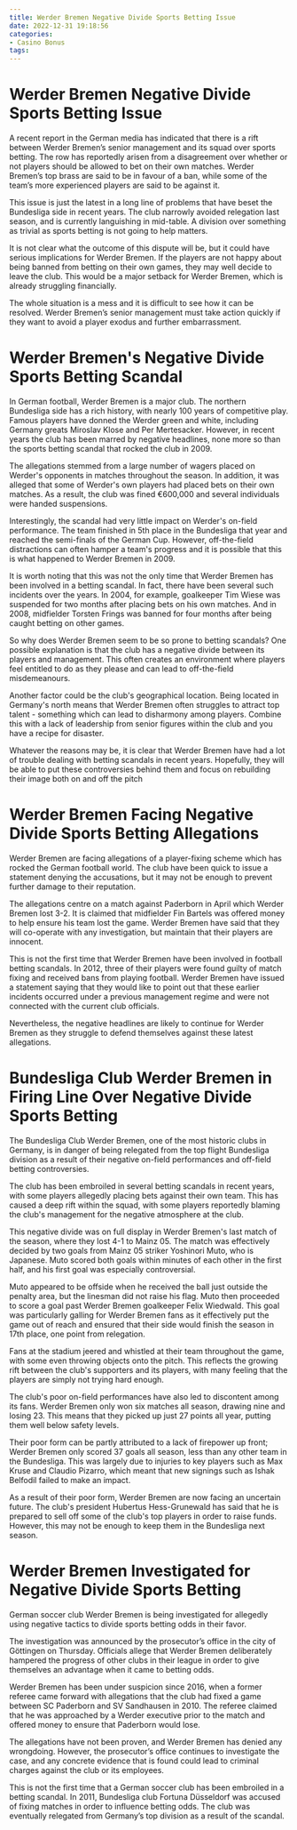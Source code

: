 ```yaml
---
title: Werder Bremen Negative Divide Sports Betting Issue
date: 2022-12-31 19:18:56
categories:
- Casino Bonus
tags:
---
```



#  Werder Bremen Negative Divide Sports Betting Issue

A recent report in the German media has indicated that there is a rift between Werder Bremen’s senior management and its squad over sports betting. The row has reportedly arisen from a disagreement over whether or not players should be allowed to bet on their own matches. Werder Bremen’s top brass are said to be in favour of a ban, while some of the team’s more experienced players are said to be against it.

This issue is just the latest in a long line of problems that have beset the Bundesliga side in recent years. The club narrowly avoided relegation last season, and is currently languishing in mid-table. A division over something as trivial as sports betting is not going to help matters.

It is not clear what the outcome of this dispute will be, but it could have serious implications for Werder Bremen. If the players are not happy about being banned from betting on their own games, they may well decide to leave the club. This would be a major setback for Werder Bremen, which is already struggling financially.

The whole situation is a mess and it is difficult to see how it can be resolved. Werder Bremen’s senior management must take action quickly if they want to avoid a player exodus and further embarrassment.

#  Werder Bremen's Negative Divide Sports Betting Scandal

In German football, Werder Bremen is a major club. The northern Bundesliga side has a rich history, with nearly 100 years of competitive play. Famous players have donned the Werder green and white, including Germany greats Miroslav Klose and Per Mertesacker. However, in recent years the club has been marred by negative headlines, none more so than the sports betting scandal that rocked the club in 2009.

The allegations stemmed from a large number of wagers placed on Werder's opponents in matches throughout the season. In addition, it was alleged that some of Werder's own players had placed bets on their own matches. As a result, the club was fined €600,000 and several individuals were handed suspensions.

Interestingly, the scandal had very little impact on Werder's on-field performance. The team finished in 5th place in the Bundesliga that year and reached the semi-finals of the German Cup. However, off-the-field distractions can often hamper a team's progress and it is possible that this is what happened to Werder Bremen in 2009.

It is worth noting that this was not the only time that Werder Bremen has been involved in a betting scandal. In fact, there have been several such incidents over the years. In 2004, for example, goalkeeper Tim Wiese was suspended for two months after placing bets on his own matches. And in 2008, midfielder Torsten Frings was banned for four months after being caught betting on other games.

So why does Werder Bremen seem to be so prone to betting scandals? One possible explanation is that the club has a negative divide between its players and management. This often creates an environment where players feel entitled to do as they please and can lead to off-the-field misdemeanours.

Another factor could be the club's geographical location. Being located in Germany's north means that Werder Bremen often struggles to attract top talent - something which can lead to disharmony among players. Combine this with a lack of leadership from senior figures within the club and you have a recipe for disaster.

Whatever the reasons may be, it is clear that Werder Bremen have had a lot of trouble dealing with betting scandals in recent years. Hopefully, they will be able to put these controversies behind them and focus on rebuilding their image both on and off the pitch

#  Werder Bremen Facing Negative Divide Sports Betting Allegations

Werder Bremen are facing allegations of a player-fixing scheme which has rocked the German football world. The club have been quick to issue a statement denying the accusations, but it may not be enough to prevent further damage to their reputation.

The allegations centre on a match against Paderborn in April which Werder Bremen lost 3-2. It is claimed that midfielder Fin Bartels was offered money to help ensure his team lost the game. Werder Bremen have said that they will co-operate with any investigation, but maintain that their players are innocent.

This is not the first time that Werder Bremen have been involved in football betting scandals. In 2012, three of their players were found guilty of match fixing and received bans from playing football. Werder Bremen have issued a statement saying that they would like to point out that these earlier incidents occurred under a previous management regime and were not connected with the current club officials.

Nevertheless, the negative headlines are likely to continue for Werder Bremen as they struggle to defend themselves against these latest allegations.

#  Bundesliga Club Werder Bremen in Firing Line Over Negative Divide Sports Betting 

The Bundesliga Club Werder Bremen, one of the most historic clubs in Germany, is in danger of being relegated from the top flight Bundesliga division as a result of their negative on-field performances and off-field betting controversies.

The club has been embroiled in several betting scandals in recent years, with some players allegedly placing bets against their own team. This has caused a deep rift within the squad, with some players reportedly blaming the club's management for the negative atmosphere at the club.

This negative divide was on full display in Werder Bremen's last match of the season, where they lost 4-1 to Mainz 05. The match was effectively decided by two goals from Mainz 05 striker Yoshinori Muto, who is Japanese. Muto scored both goals within minutes of each other in the first half, and his first goal was especially controversial.

Muto appeared to be offside when he received the ball just outside the penalty area, but the linesman did not raise his flag. Muto then proceeded to score a goal past Werder Bremen goalkeeper Felix Wiedwald. This goal was particularly galling for Werder Bremen fans as it effectively put the game out of reach and ensured that their side would finish the season in 17th place, one point from relegation.

Fans at the stadium jeered and whistled at their team throughout the game, with some even throwing objects onto the pitch. This reflects the growing rift between the club's supporters and its players, with many feeling that the players are simply not trying hard enough.

The club's poor on-field performances have also led to discontent among its fans. Werder Bremen only won six matches all season, drawing nine and losing 23. This means that they picked up just 27 points all year, putting them well below safety levels.

Their poor form can be partly attributed to a lack of firepower up front; Werder Bremen only scored 37 goals all season, less than any other team in the Bundesliga. This was largely due to injuries to key players such as Max Kruse and Claudio Pizarro, which meant that new signings such as Ishak Belfodil failed to make an impact.

As a result of their poor form, Werder Bremen are now facing an uncertain future. The club's president Hubertus Hess-Grunewald has said that he is prepared to sell off some of the club's top players in order to raise funds. However, this may not be enough to keep them in the Bundesliga next season.

#  Werder Bremen Investigated for Negative Divide Sports Betting

German soccer club Werder Bremen is being investigated for allegedly using negative tactics to divide sports betting odds in their favor.

The investigation was announced by the prosecutor’s office in the city of Göttingen on Thursday. Officials allege that Werder Bremen deliberately hampered the progress of other clubs in their league in order to give themselves an advantage when it came to betting odds.

Werder Bremen has been under suspicion since 2016, when a former referee came forward with allegations that the club had fixed a game between SC Paderborn and SV Sandhausen in 2010. The referee claimed that he was approached by a Werder executive prior to the match and offered money to ensure that Paderborn would lose.

The allegations have not been proven, and Werder Bremen has denied any wrongdoing. However, the prosecutor’s office continues to investigate the case, and any concrete evidence that is found could lead to criminal charges against the club or its employees.

This is not the first time that a German soccer club has been embroiled in a betting scandal. In 2011, Bundesliga club Fortuna Düsseldorf was accused of fixing matches in order to influence betting odds. The club was eventually relegated from Germany’s top division as a result of the scandal.